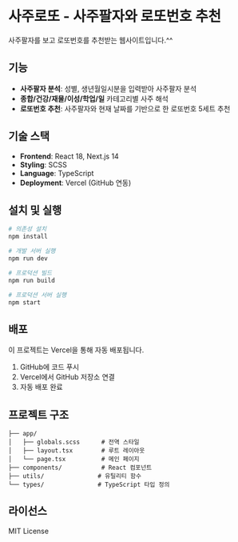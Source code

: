 # 사주로또 - 사주팔자와 로또번호 추천

사주팔자를 보고 로또번호를 추천받는 웹사이트입니다.^^

## 기능

- **사주팔자 분석**: 성별, 생년월일시분을 입력받아 사주팔자 분석
- **종합/건강/재물/이성/학업/일** 카테고리별 사주 해석
- **로또번호 추천**: 사주팔자와 현재 날짜를 기반으로 한 로또번호 5세트 추천

## 기술 스택

- **Frontend**: React 18, Next.js 14
- **Styling**: SCSS
- **Language**: TypeScript
- **Deployment**: Vercel (GitHub 연동)

## 설치 및 실행

```bash
# 의존성 설치
npm install

# 개발 서버 실행
npm run dev

# 프로덕션 빌드
npm run build

# 프로덕션 서버 실행
npm start
```

## 배포

이 프로젝트는 Vercel을 통해 자동 배포됩니다.

1. GitHub에 코드 푸시
2. Vercel에서 GitHub 저장소 연결
3. 자동 배포 완료

## 프로젝트 구조

```
├── app/
│   ├── globals.scss      # 전역 스타일
│   ├── layout.tsx        # 루트 레이아웃
│   └── page.tsx          # 메인 페이지
├── components/           # React 컴포넌트
├── utils/               # 유틸리티 함수
└── types/               # TypeScript 타입 정의
```

## 라이선스

MIT License
